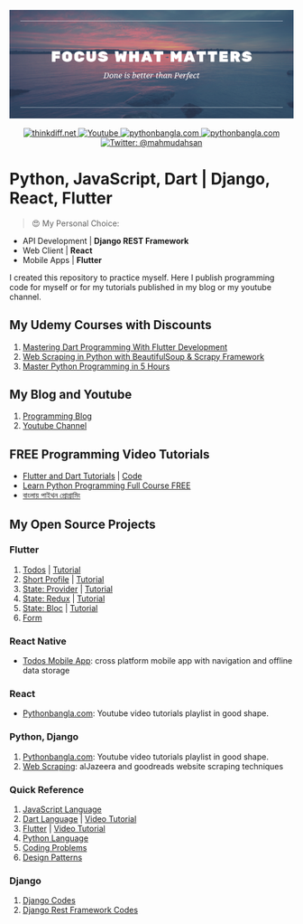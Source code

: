 <p align="center">
    <img src="cover.png" alt="Computer Programming" />
</p>
<p align="center">
    <a href="http://thinkdiff.net/">
        <img src="https://img.shields.io/badge/blog-thinkdiff.net-brightgreen.svg" alt="thinkdiff.net" />
    </a>
    <a href="https://www.youtube.com/channel/UCtHlgyUw0wLE5Ous9swfFlg">
        <img src="https://img.shields.io/badge/my-youtube channel-red.svg" alt="Youtube" />
    </a>
    <a href="https://pythonbangla.com">
        <img src="https://img.shields.io/badge/python-bangla.com-orange.svg" alt="pythonbangla.com" />
    </a>
    <a href="https://thinkdiff.net/about/">
        <img src="https://img.shields.io/badge/about-me-yellow.svg" alt="pythonbangla.com" />
    </a>
    <a href="https://twitter.com/mahmudahsan">
        <img src="https://img.shields.io/badge/contact%40-mahmudahsan-blue.svg" alt="Twitter: @mahmudahsan" />
    </a>
</p>

# Python, JavaScript, Dart | Django, React, Flutter
> 😍 My Personal Choice:
- API Development | **Django REST Framework**
- Web Client | **React**
- Mobile Apps | **Flutter**

I created this repository to practice myself. Here I publish programming code for myself or for my tutorials published in my blog or my youtube channel. 

## My Udemy Courses with Discounts
1. [Mastering Dart Programming With Flutter Development](https://www.udemy.com/dart-flutter-course/?couponCode=ITHINKDIFF)
2. [Web Scraping in Python with BeautifulSoup & Scrapy Framework](https://www.udemy.com/web-scraping-in-python/?couponCode=ITHINKDIFF.NET)
3. [Master Python Programming in 5 Hours](https://www.udemy.com/python-beginner-to-advanced-with-web-scraping-projects/?couponCode=ITHINKDIFF.NET)

## My Blog and Youtube

1. [Programming Blog](https://thinkdiff.net)
2. [Youtube Channel](https://www.youtube.com/channel/UCtHlgyUw0wLE5Ous9swfFlg)

## FREE Programming Video Tutorials

- [Flutter and Dart Tutorials](https://www.youtube.com/playlist?list=PLlMOodDAsO4xrTgVEkKXfVf7sSVEsmWKQ) | [Code](flutter/)
- [Learn Python Programming Full Course FREE](https://youtu.be/llbgjR_tL2k)
- [বাংলায় পাইথন প্রোগ্রামিং](https://pythonbangla.com)

## My Open Source Projects

### Flutter
1. [Todos](https://github.com/mahmudahsan/flutter_todos) | [Tutorial](https://youtu.be/OQG3MxenJsM)
2. [Short Profile](flutter/short_profile) | [Tutorial](https://youtu.be/ULxYR66BRb4)
3. [State: Provider](https://git.io/fjyR6) | [Tutorial](https://www.youtube.com/watch?v=fEIdWV8MAso)
4. [State: Redux](https://git.io/fjScV) | [Tutorial](https://www.youtube.com/watch?v=vzCszJQ_qZQ&t=793s)
5. [State: Bloc](https://git.io/fjbWm) | [Tutorial](https://youtu.be/BHC_D52TecY)
6. [Form](flutter/form)

### React Native 
- [Todos Mobile App](https://github.com/mahmudahsan/todos-react-reactnative): cross platform mobile app with navigation and offline data storage

### React
- [Pythonbangla.com](https://github.com/mahmudahsan/python-bangla-react): Youtube video tutorials playlist in good shape.

### Python, Django
1. [Pythonbangla.com](https://github.com/mahmudahsan/pythonbangla.com): Youtube video tutorials playlist in good shape.
2. [Web Scraping](https://github.com/mahmudahsan/webscraping): alJazeera and goodreads website scraping techniques

### Quick Reference

1. [JavaScript Language](javascript/) 
2. [Dart Language](dart/) | [Video Tutorial](https://www.youtube.com/watch?v=Ej_Pcr4uC2Q&list=PLlMOodDAsO4xrTgVEkKXfVf7sSVEsmWKQ&index=3)
3. [Flutter](flutter/) | [Video Tutorial](https://www.youtube.com/playlist?list=PLlMOodDAsO4xrTgVEkKXfVf7sSVEsmWKQ)
4. [Python Language](python-language/) 
5. [Coding Problems](coding-problems/)
6. [Design Patterns](design-patterns/)

### Django

1. [Django Codes](django-framework/)
2. [Django Rest Framework Codes](django-rest-framework/)



